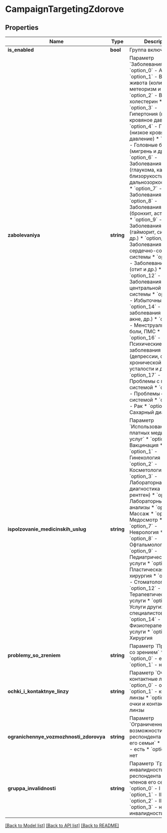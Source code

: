 # CampaignTargetingZdorove

## Properties
Name | Type | Description | Notes
------------ | ------------- | ------------- | -------------
**is_enabled** | **bool** | Группа включена | [optional] 
**zabolevaniya** | **string** | Параметр &#x60;Заболевания&#x60;  * &#x60;option_0&#x60; - Аллергия * &#x60;option_1&#x60; - Вздутие живота (колит, метеоризм и др.) * &#x60;option_2&#x60; - Высокий холестерин * &#x60;option_3&#x60; - Гипертония (высокое кровяное давление) * &#x60;option_4&#x60; - Гипотония (низкое кровяное давление) * &#x60;option_5&#x60; - Головные боли (мигрень и др.) * &#x60;option_6&#x60; - Заболевания глаз (глаукома, катаракта, близорукость, дальнозоркость и др.) * &#x60;option_7&#x60; - Заболевания ЖКТ * &#x60;option_8&#x60; - Заболевания легких (бронхит, астма и др.) * &#x60;option_9&#x60; - Заболевания носа (гайморит, синусит и др.) * &#x60;option_10&#x60; - Заболевания сердечно-сосудистой системы * &#x60;option_11&#x60; - Заболевания ушей (отит и др.) * &#x60;option_12&#x60; - Заболевания центральной нервной системы * &#x60;option_13&#x60; - Избыточный вес * &#x60;option_14&#x60; - Кожные заболевания (экзема, акне, др.) * &#x60;option_15&#x60; - Менструальные боли, ПМС * &#x60;option_16&#x60; - Психические заболевания (депрессии, синдром хронической усталости и др.) * &#x60;option_17&#x60; - Проблемы с мочевой системой * &#x60;option_18&#x60; - Проблемы с половой системой * &#x60;option_19&#x60; - Рак * &#x60;option_20&#x60; - Сахарный диабет | [optional] 
**ispolzovanie_medicinskih_uslug** | **string** | Параметр &#x60;Использование платных медицинских услуг&#x60;  * &#x60;option_0&#x60; - Вакцинация * &#x60;option_1&#x60; - Гинекология * &#x60;option_2&#x60; - Косметология * &#x60;option_3&#x60; - Лабораторная диагностика (УЗИ, рентген) * &#x60;option_4&#x60; - Лабораторные анализы * &#x60;option_5&#x60; - Массаж * &#x60;option_6&#x60; - Медосмотр * &#x60;option_7&#x60; - Неврология * &#x60;option_8&#x60; - Офтальмология * &#x60;option_9&#x60; - Педиатрические услуги * &#x60;option_10&#x60; - Пластическая хирургия * &#x60;option_11&#x60; - Стоматология * &#x60;option_12&#x60; - Терапевтические услуги * &#x60;option_13&#x60; - Услуги других узких специалистов * &#x60;option_14&#x60; - Физиотерапевтические услуги * &#x60;option_15&#x60; - Хирургия | [optional] 
**problemy_so_zreniem** | **string** | Параметр &#x60;Проблемы со зрением&#x60;  * &#x60;option_0&#x60; - есть * &#x60;option_1&#x60; - нет | [optional] 
**ochki_i_kontaktnye_linzy** | **string** | Параметр &#x60;Очки и контактные линзы&#x60;  * &#x60;option_0&#x60; - очки * &#x60;option_1&#x60; - контактные линзы * &#x60;option_2&#x60; - очки и контактные линзы | [optional] 
**ogranichennye_vozmozhnosti_zdorovya** | **string** | Параметр &#x60;Ограниченные возможности здоровья респондента и членов его семьи&#x60;  * &#x60;option_0&#x60; - есть * &#x60;option_1&#x60; - нет | [optional] 
**gruppa_invalidnosti** | **string** | Параметр &#x60;Группа инвалидности респондента или членов его семьи&#x60;  * &#x60;option_0&#x60; - I группа * &#x60;option_1&#x60; - II группа * &#x60;option_2&#x60; - III группа * &#x60;option_3&#x60; - нет группы инвалидности | [optional] 

[[Back to Model list]](../README.md#documentation-for-models) [[Back to API list]](../README.md#documentation-for-api-endpoints) [[Back to README]](../README.md)



